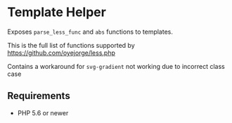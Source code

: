 # Template Helper

Exposes `parse_less_func` and `abs` functions to templates.

This is the full list of functions supported by https://github.com/oyejorge/less.php

Contains a workaround for `svg-gradient` not working due to incorrect class case

## Requirements

- PHP 5.6 or newer
